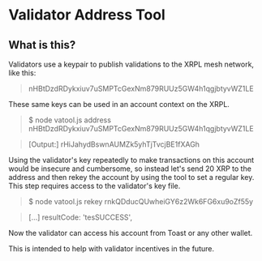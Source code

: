 # Validator Address Tool
## What is this?
Validators use a keypair to publish validations to the XRPL mesh network, like this:

> nHBtDzdRDykxiuv7uSMPTcGexNm879RUUz5GW4h1qgjbtyvWZ1LE

These same keys can be used in an account context on the XRPL. 

>$ node vatool.js address nHBtDzdRDykxiuv7uSMPTcGexNm879RUUz5GW4h1qgjbtyvWZ1LE

>[Output:] rHiJahydBswnAUMZk5yhTjTvcjBE1fXAGh

Using the validator's key repeatedly to make transactions on this account would be insecure and cumbersome, so instead let's send 20 XRP to the address and then rekey the account by using the tool to set a regular key. This step requires access to the validator's key file.

>$ node vatool.js rekey rnkQDducQUwheiGY6z2Wk6FG6xu9oZf55y

>[...] resultCode: 'tesSUCCESS',

Now the validator can access his account from Toast or any other wallet.

This is intended to help with validator incentives in the future.

